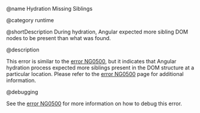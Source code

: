 @name Hydration Missing Siblings

@category runtime

@shortDescription During hydration, Angular expected more sibling DOM nodes to be present than what was found.

@description

This error is similar to the [error NG0500](errors/NG0500), but it indicates that Angular hydration process expected more siblings present in the DOM structure at a particular location. Please refer to the [error NG0500](errors/NG0500) page for additional information.

@debugging

See the [error NG0500](errors/NG0500) for more information on how to debug this error.
